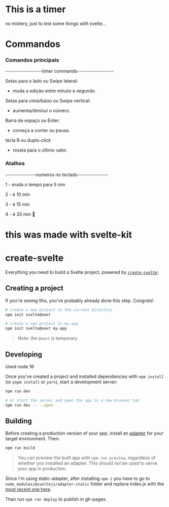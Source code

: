 # This is a timer
  no mistery, just to test some things with svelte...

# Commandos
### Comandos principais
------------------timer commands------------------

Setas para o lado ou Swipe lateral:
 - muda a edição entre minuto e segundo.

Setas para cima/baixo ou Swipe vertical:
 - aumenta/diminui o número.

Barra de espaço ou Enter:
 - começa a contar ou pausa.

tecla R ou duplo-click
 - reseta para o último valor.

### Atalhos
---------------numeros no teclado---------------

 1 - muda o tempo para 5 min

 2 - é 10 min

 3 - é 15 min

 4 - é 20 min :herb:

# this was made with svelte-kit
# create-svelte

Everything you need to build a Svelte project, powered by [`create-svelte`](https://github.com/sveltejs/kit/tree/master/packages/create-svelte);

## Creating a project

If you're seeing this, you've probably already done this step. Congrats!

```bash
# create a new project in the current directory
npm init svelte@next

# create a new project in my-app
npm init svelte@next my-app
```

> Note: the `@next` is temporary

## Developing

Used node 16

Once you've created a project and installed dependencies with `npm install` (or `pnpm install` or `yarn`), start a development server:

```bash
npm run dev

# or start the server and open the app in a new browser tab
npm run dev -- --open
```

## Building

Before creating a production version of your app, install an [adapter](https://kit.svelte.dev/docs#adapters) for your target environment. Then:

```bash
npm run build
```

> You can preview the built app with `npm run preview`, regardless of whether you installed an adapter. This should _not_ be used to serve your app in production.

Since i'm using static-adapter, after installing `npm i` you have to go to `node_modules/@sveltejs/adapter-static` folder and replace index.js with the [most recent one here](https://github.com/sveltejs/kit/tree/master/packages/adapter-static).

Than run `npm run deploy` to publish in gh-pages.
